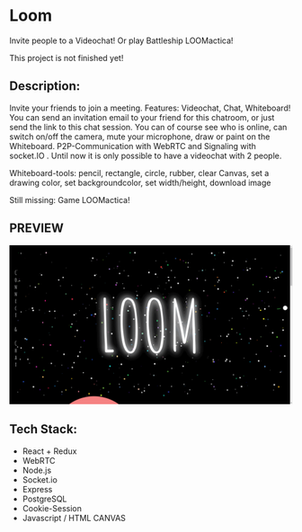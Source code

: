 # Loom
Invite people to a Videochat!
    Or play Battleship LOOMactica!

This project is not finished yet!

## Description:
Invite your friends to join a meeting. 
Features: Videochat, Chat, Whiteboard!
You can send an invitation email to your friend for this chatroom, or just send the link to this chat session.
You can of course see who is online, can switch on/off the camera, mute your microphone, draw or paint on the Whiteboard. 
P2P-Communication with WebRTC and Signaling with socket.IO .
Until now it is only possible to have a videochat with 2 people.

Whiteboard-tools: pencil, rectangle, circle, rubber, clear Canvas, set a drawing color, set backgroundcolor, set width/height, download image

Still missing: Game LOOMactica!

## PREVIEW
![](Loom.gif)

## Tech Stack:
- React + Redux
- WebRTC
- Node.js
- Socket.io
- Express
- PostgreSQL
- Cookie-Session
- Javascript / HTML CANVAS